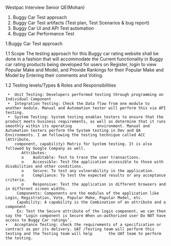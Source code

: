 Westpac Interview Senior QE(Mohan)
1.	Buggy Car Test approach
2.	Buggy Car Test artifacts (Test plan, Test Scenarios & bug report)
3.	Buggy Car UI and API Test automation
4.	Buggy Car Performance Test

1.Buggy Car Test approach

   1.1 Scope
   The testing approach for this Buggy car rating website shall be done in a fashion that will accommodate the Current functionality in Buggy car rating products being 
   developed for users on Register, login to view Popular Make and Model, and Provide Rankings for their Popular Make and Model by Entering their comments and Voting. 
   
   1.2 Testing levels/Types & Roles and Responsibilities
   
     •	Unit Testing: Developers performed testing through programming on Individual Component  
     •	Integration Testing: Check the Data flow from one module to another module. Manual and Automation tester will perform this via API testing.  
     •	System Testing: System testing enables testers to ensure that the product meets business requirements, as well as determine that it runs smoothly within its operating           environment. Manual and Automation testers perform the System testing in Dev and QA Environments. I am following the testing technique called ACC (Attribute, 
        component, capability) Matrix for System testing. It is also followed by Google Company as well.        
           Attributes:
           o	Auditable: Test to trace the user transactions.
           o	Accessible: Test the application accessible to those with disabilities and other conditions.
           o	Secure: To test any vulnerability in the application.
           o	Compliance: To test the expected results or any acceptance criteria.
           o	Responsive: Test the application in different browsers and in different screen widths.    
         Components: Components are the modules of the application like Login, Registration, Vote, Popular Make, Popular Model, etc.
         Capability: A capability is the Combination of an attribute and a component
         Ex: Test the Secure attribute of the login component, we can then say the 'Login component is Secure When un-authorized user Do NOT have access to Buggy Car ratings’. 
    •	Acceptance Testing: check the requirements of a specification or contract as per its delivery. UAT /Testing team will perform this testing and the Testing team will help       the UAT team to perform the testing.
